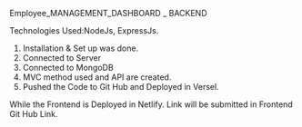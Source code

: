 Employee_MANAGEMENT_DASHBOARD _ BACKEND

Technologies Used:NodeJs, ExpressJs.
1) Installation & Set up was done.
2) Connected to Server
3) Connected to MongoDB
4) MVC method used and API are created.
5) Pushed the Code to Git Hub and Deployed in Versel.

While the Frontend is Deployed in Netlify. Link will be submitted in Frontend Git Hub Link.
